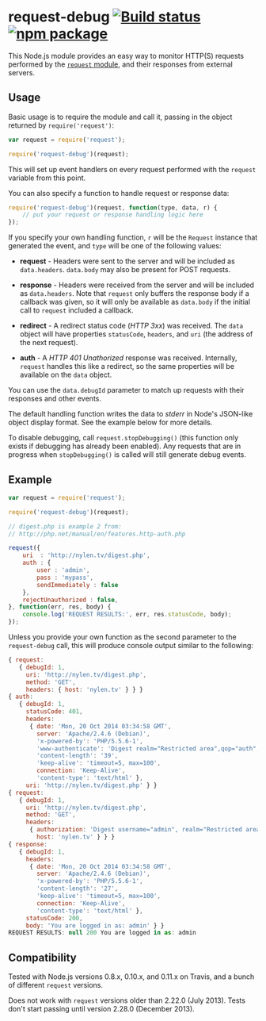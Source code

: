# request-debug [![Build status](https://img.shields.io/travis/request/request-debug.svg?style=flat)](https://travis-ci.org/request/request-debug) [![npm package](http://img.shields.io/npm/v/request-debug.svg?style=flat)](https://www.npmjs.org/package/request-debug)

This Node.js module provides an easy way to monitor HTTP(S) requests performed
by the [`request` module](https://github.com/mikeal/request), and their
responses from external servers.

## Usage

Basic usage is to require the module and call it, passing in the object
returned by `require('request')`:

```js
var request = require('request');

require('request-debug')(request);
```

This will set up event handlers on every request performed with the `request`
variable from this point.

You can also specify a function to handle request or response data:

```js
require('request-debug')(request, function(type, data, r) {
    // put your request or response handling logic here
});
```

If you specify your own handling function, `r` will be the `Request` instance
that generated the event, and `type` will be one of the following values:

- **request** - Headers were sent to the server and will be included as
  `data.headers`.  `data.body` may also be present for POST requests.

- **response** - Headers were received from the server and will be included as
  `data.headers`.  Note that `request` only buffers the response body if a
  callback was given, so it will only be available as `data.body` if the
  initial call to `request` included a callback.

- **redirect** - A redirect status code (*HTTP 3xx*) was received.  The `data`
  object will have properties `statusCode`, `headers`, and `uri` (the address
  of the next request).

- **auth** - A *HTTP 401 Unathorized* response was received.  Internally,
  `request` handles this like a redirect, so the same properties will be
  available on the `data` object.

You can use the `data.debugId` parameter to match up requests with their
responses and other events.

The default handling function writes the data to *stderr* in Node's JSON-like
object display format.  See the example below for more details.

To disable debugging, call `request.stopDebugging()` (this function only exists
if debugging has already been enabled).  Any requests that are in progress when
`stopDebugging()` is called will still generate debug events.

## Example

```js
var request = require('request');

require('request-debug')(request);

// digest.php is example 2 from:
// http://php.net/manual/en/features.http-auth.php

request({
    uri  : 'http://nylen.tv/digest.php',
    auth : {
        user : 'admin',
        pass : 'mypass',
        sendImmediately : false
    },
    rejectUnauthorized : false,
}, function(err, res, body) {
    console.log('REQUEST RESULTS:', err, res.statusCode, body);
});
```

Unless you provide your own function as the second parameter to the
`request-debug` call, this will produce console output similar to the
following:

```js
{ request: 
   { debugId: 1,
     uri: 'http://nylen.tv/digest.php',
     method: 'GET',
     headers: { host: 'nylen.tv' } } }
{ auth: 
   { debugId: 1,
     statusCode: 401,
     headers: 
      { date: 'Mon, 20 Oct 2014 03:34:58 GMT',
        server: 'Apache/2.4.6 (Debian)',
        'x-powered-by': 'PHP/5.5.6-1',
        'www-authenticate': 'Digest realm="Restricted area",qop="auth",nonce="544482e2556d9",opaque="cdce8a5c95a1427d74df7acbf41c9ce0"',
        'content-length': '39',
        'keep-alive': 'timeout=5, max=100',
        connection: 'Keep-Alive',
        'content-type': 'text/html' },
     uri: 'http://nylen.tv/digest.php' } }
{ request: 
   { debugId: 1,
     uri: 'http://nylen.tv/digest.php',
     method: 'GET',
     headers: 
      { authorization: 'Digest username="admin", realm="Restricted area", nonce="544482e2556d9", uri="/digest.php", qop=auth, response="e833c7fa52e8d42fae3ca784b96dfd38", nc=00000001, cnonce="ab6ff3dd95a0449e990a6c8465a6bb26", opaque="cdce8a5c95a1427d74df7acbf41c9ce0"',
        host: 'nylen.tv' } } }
{ response: 
   { debugId: 1,
     headers: 
      { date: 'Mon, 20 Oct 2014 03:34:58 GMT',
        server: 'Apache/2.4.6 (Debian)',
        'x-powered-by': 'PHP/5.5.6-1',
        'content-length': '27',
        'keep-alive': 'timeout=5, max=100',
        connection: 'Keep-Alive',
        'content-type': 'text/html' },
     statusCode: 200,
     body: 'You are logged in as: admin' } }
REQUEST RESULTS: null 200 You are logged in as: admin
```

## Compatibility

Tested with Node.js versions 0.8.x, 0.10.x, and 0.11.x on Travis, and a bunch
of different `request` versions.

Does not work with `request` versions older than 2.22.0 (July 2013).  Tests
don't start passing until version 2.28.0 (December 2013).
